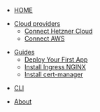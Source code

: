<!-- docs/_sidebar.md -->
* [HOME](./)
<!-- * [How it works](how-it-works.md) -->
<!-- * [Get started](Get-started/) -->
<!--  * [Create cluster](Get-started/create-cluster.md) -->
<!--  * [Deploy your first app](Get-started/deploy-app.md) -->
* [Cloud providers](/Cloud-providers/)
  * [Connect Hetzner Cloud](/Cloud-providers/connect-hetzner-cloud.md)
  * [Connect AWS](/Cloud-providers/connect-aws.md)
<!--  * [Increase quotas](./Cloud-providers/quotas.md) -->
* [Guides](/Guides/)
  * [Deploy Your First App](/Guides/deploy-your-first-app.md)
  * [Install Ingress NGINX](/Guides/ingress-nginx.md)
  * [Install cert-manager](/Guides/cert-manager.md)
<!--  * [Use GitHub registry](./Guides/use-gh-registry.md) -->
* [CLI](/CLI.md)
<!-- * [FAQ](FAQ.md) -->
* [About](/about.md)
